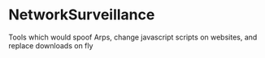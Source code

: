 # NetworkSurveillance
Tools which would spoof Arps, change javascript scripts on websites, and replace downloads on fly
